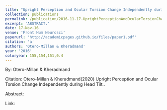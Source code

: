 ```yaml
---
title: "Upright Perception and Ocular Torsion Change Independently during Head Tilt."
collection: publications
permalink: /publication/2016-11-17-UprightPerceptionAndOcularTorsionChangeIndependentlyDuringHeadT
excerpt: 'ABSTRACT.'
date: 17-Nov-16
venue: 'Front Hum Neurosci'
paperurl: 'http://academicpages.github.io/files/paper1.pdf'
citation: 'a'
authors: 'Otero-Millan & Kheradmand'
year: '2016'
coloryear: 155,154,151,0.4
---
```


By: Otero-Millan & Kheradmand

Citation: Otero-Millan & Kheradmand(2020) Upright Perception and Ocular Torsion Change Independently during Head Tilt.. 

Abstract: 

Link: 
